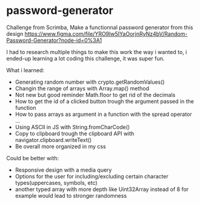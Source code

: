 # password-generator

Challenge from Scrimba, Make a functionnal password generator from this design https://www.figma.com/file/YRO9Iw5IYaOorjnRyNz4bV/Random-Password-Generator?node-id=0%3A1

I had to research multiple things to make this work the way i wanted to, i ended-up learning a lot coding this challenge, it was super fun.

What i learned:

<ul>
  <li>Generating random number with crypto.getRandomValues()</li>
  <li>Changin the range of arrays with Array.map() method</li>
  <li>Not new but good reminder Math.floor to get rid of the decimals</li>
  <li>How to get the id of a clicked button trough the argument passed in the function</li>
  <li>How to pass arrays as argument in a function with the spread operator ...</li>
  <li>Using ASCII in JS with String.fromCharCode()</li>
  <li>Copy to clipboard trough the clipboard API with navigator.clipboard.writeText()</li>
  <li>Be overall more organized in my css</li>
</ul>

Could be better with:

<ul>
  <li>Responsive design with a media query</li>
  <li>Options for the user for including/excluding certain character types(uppercases, symbols, etc)</li>
  <li>another typed array with more depth like Uint32Array instead of 8 for example would lead to stronger randomness</li>
</ul>
